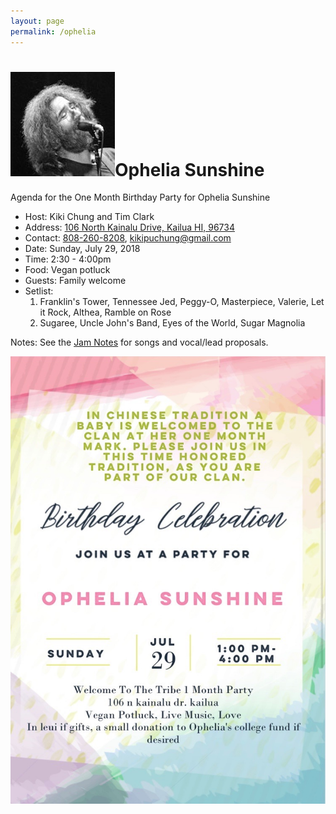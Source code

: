 ```yaml
---
layout: page
permalink: /ophelia
---
```

<h1><img class="ui avatar image" src="/images/jerryavatar.jpg">Ophelia Sunshine</h1>

Agenda for the One Month Birthday Party for Ophelia Sunshine
 
  * Host: Kiki Chung and Tim Clark
  * Address: [106 North Kainalu Drive, Kailua HI, 96734](https://www.google.com/maps/place/106+N+Kainalu+Dr,+Kailua,+HI+96734/)
  * Contact: [808-260-8208](tel:808-260-8208), [kikipuchung@gmail.com](mailto:kikipuchung@gmail.com)
  * Date: Sunday, July 29, 2018
  * Time: 2:30 - 4:00pm 
  * Food: Vegan potluck
  * Guests: Family welcome
  * Setlist: 
     1. Franklin's Tower, Tennessee Jed, Peggy-O, Masterpiece, Valerie, Let it Rock, Althea, Ramble on Rose
     2. Sugaree, Uncle John's Band, Eyes of the World, Sugar Magnolia

Notes: See the [Jam Notes](http://bit.ly/2NN1H1Q) for songs and vocal/lead proposals. 

<img class="ui centered fluid image" src="/images/ophelia.jpg">
